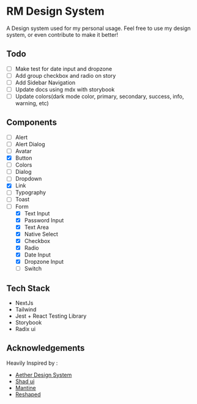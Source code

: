 # RM Design System

A Design system used for my personal usage. Feel free to use my design
system, or even contribute to make it better!

## Todo

- [ ] Make test for date input and dropzone
- [ ] Add group checkbox and radio on story
- [ ] Add Sidebar Navigation
- [ ] Update docs using mdx with storybook
- [ ] Update colors(dark mode color, primary, secondary, success, info, warning, etc)

## Components

- [ ] Alert
- [ ] Alert Dialog
- [ ] Avatar
- [x] Button
- [ ] Colors
- [ ] Dialog
- [ ] Dropdown
- [x] Link
- [ ] Typography
- [ ] Toast
- [ ] Form
  - [x] Text Input
  - [x] Password Input
  - [x] Text Area
  - [x] Native Select
  - [x] Checkbox
  - [x] Radio
  - [x] Date Input
  - [x] Dropzone Input
  - [ ] Switch

## Tech Stack

- NextJs
- Tailwind
- Jest + React Testing Library
- Storybook
- Radix ui

## Acknowledgements

Heavily Inspired by :

- [Aether Design System](https://aether.thcl.dev)
- [Shad ui](https://ui.shadcn.com)
- [Mantine](https://mantine.dev)
- [Reshaped](https://reshaped.so)

